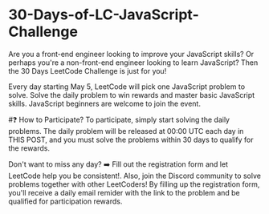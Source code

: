 # 30-Days-of-LC-JavaScript-Challenge

Are you a front-end engineer looking to improve your JavaScript skills? Or perhaps you're a non-front-end engineer looking to learn JavaScript? Then the 30 Days LeetCode Challenge is just for you!


Every day starting May 5, LeetCode will pick one JavaScript problem to solve. Solve the daily problem to win rewards and master basic JavaScript skills. JavaScript beginners are welcome to join the event.

#❓ How to Participate?
To participate, simply start solving the daily problems. The daily problem will be released at 00:00 UTC each day in THIS POST, and you must solve the problems within 30 days to qualify for the rewards.

Don't want to miss any day? ➡️ Fill out the registration form and let LeetCode help you be consistent!. Also, join the Discord community to solve problems together with other LeetCoders!
By filling up the registration form, you'll receive a daily email remider with the link to the problem and be qualified for participation rewards.
